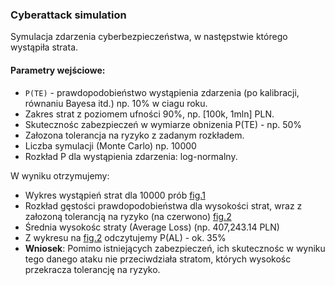 ### Cyberattack simulation

Symulacja zdarzenia cyberbezpieczeństwa, w następstwie którego wystąpiła strata.

#### Parametry wejściowe:

* `P(TE)` - prawdopodobieństwo wystąpienia zdarzenia (po kalibracji, równaniu Bayesa itd.) np. 10% w ciagu roku.
* Zakres strat z poziomem ufności 90%, np. [100k, 1mln] PLN.
* Skutecznośc zabezpieczeń w wymiarze obnizenia P(TE) - np. 50%
* Załozona tolerancja na ryzyko z zadanym rozkładem.
* Liczba symulacji (Monte Carlo) np. 10000
* Rozkład P dla wystąpienia zdarzenia: log-normalny.

W wyniku otrzymujemy:

* Wykres wystąpień strat dla 10000 prób
  [fig.1](https://github.com/dominikmi/python-exercises/blob/main/distros/fig1.png)
* Rozkład gęstości prawdopodobieństwa dla wysokości strat, wraz z załozoną tolerancją na ryzyko (na czerwono)
  [fig.2](https://github.com/dominikmi/python-exercises/blob/main/distros/fig2.png)
* Średnia wysokośc straty (Average Loss) (np. 407,243.14 PLN)
* Z wykresu na [fig.2](https://github.com/dominikmi/python-exercises/blob/main/distros/fig2.png) odczytujemy P(AL) - ok. 35%
* **Wniosek**: Pomimo istniejących zabezpieczeń, ich skutecznośc w wyniku tego danego ataku nie przeciwdziała stratom, których wysokośc przekracza tolerancję na ryzyko.